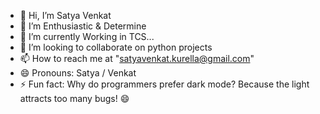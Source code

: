 - 👋 Hi, I’m Satya Venkat
- 👀 I’m Enthusiastic & Determine
- 🌱 I’m currently Working in TCS...
- 💞️ I’m looking to collaborate on python projects
- 📫 How to reach me at "satyavenkat.kurella@gmail.com"
- 😄 Pronouns: Satya / Venkat
- ⚡ Fun fact: Why do programmers prefer dark mode? Because the light attracts too many bugs! 😄

<!---
satya-dev-ai/satya-dev-ai is a ✨ special ✨ repository because its `README.md` (this file) appears on your GitHub profile.
You can click the Preview link to take a look at your changes.
--->
